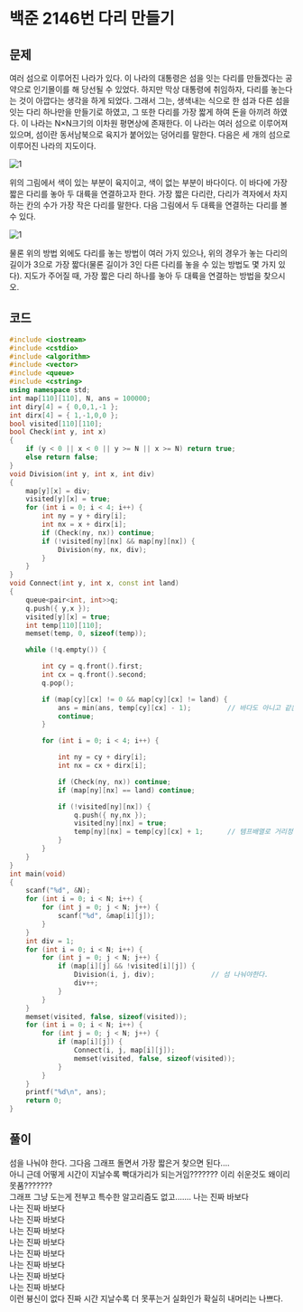 # 백준 2146번 다리 만들기

## 문제

여러 섬으로 이루어진 나라가 있다. 이 나라의 대통령은 섬을 잇는 다리를 만들겠다는 공약으로 인기몰이를 해 당선될 수 있었다.
하지만 막상 대통령에 취임하자, 다리를 놓는다는 것이 아깝다는 생각을 하게 되었다. 그래서 그는, 생색내는 식으로 한 섬과
다른 섬을 잇는 다리 하나만을 만들기로 하였고, 그 또한 다리를 가장 짧게 하여 돈을 아끼려 하였다.
이 나라는 N×N크기의 이차원 평면상에 존재한다. 이 나라는 여러 섬으로 이루어져 있으며, 섬이란 동서남북으로
육지가 붙어있는 덩어리를 말한다. 다음은 세 개의 섬으로 이루어진 나라의 지도이다.

![1](https://www.acmicpc.net/JudgeOnline/upload/201008/bri.PNG)

위의 그림에서 색이 있는 부분이 육지이고, 색이 없는 부분이 바다이다. 이 바다에 가장 짧은 다리를 놓아 두
대륙을 연결하고자 한다. 가장 짧은 다리란, 다리가 격자에서 차지하는 칸의 수가 가장 작은 다리를 말한다.
다음 그림에서 두 대륙을 연결하는 다리를 볼 수 있다.

![1](https://www.acmicpc.net/JudgeOnline/upload/201008/b2.PNG)

물론 위의 방법 외에도 다리를 놓는 방법이 여러 가지 있으나, 위의 경우가 놓는 다리의 길이가
3으로 가장 짧다(물론 길이가 3인 다른 다리를 놓을 수 있는 방법도 몇 가지 있다).
지도가 주어질 때, 가장 짧은 다리 하나를 놓아 두 대륙을 연결하는 방법을 찾으시오.

## 코드
```c++
#include <iostream>
#include <cstdio>
#include <algorithm>
#include <vector>
#include <queue>
#include <cstring>
using namespace std;
int map[110][110], N, ans = 100000;
int diry[4] = { 0,0,1,-1 };
int dirx[4] = { 1,-1,0,0 };
bool visited[110][110];
bool Check(int y, int x)
{
	if (y < 0 || x < 0 || y >= N || x >= N) return true;
	else return false;
}
void Division(int y, int x, int div)
{
	map[y][x] = div;
	visited[y][x] = true;
	for (int i = 0; i < 4; i++) {
		int ny = y + diry[i];
		int nx = x + dirx[i];
		if (Check(ny, nx)) continue;
		if (!visited[ny][nx] && map[ny][nx]) {
			Division(ny, nx, div);
		}
	}
}
void Connect(int y, int x, const int land)
{
	queue<pair<int, int>>q;
	q.push({ y,x });
	visited[y][x] = true;
	int temp[110][110];
	memset(temp, 0, sizeof(temp));

	while (!q.empty()) {

		int cy = q.front().first;
		int cx = q.front().second;
		q.pop();

		if (map[cy][cx] != 0 && map[cy][cx] != land) {
			ans = min(ans, temp[cy][cx] - 1);         // 바다도 아니고 같은 섬이 아니라면 비교해주자 
			continue;
		}

		for (int i = 0; i < 4; i++) {

			int ny = cy + diry[i];
			int nx = cx + dirx[i];

			if (Check(ny, nx)) continue;
			if (map[ny][nx] == land) continue;

			if (!visited[ny][nx]) {
				q.push({ ny,nx });
				visited[ny][nx] = true;
				temp[ny][nx] = temp[cy][cx] + 1;      // 템프배열로 거리정점 갱신
			}
		}
	}
}
int main(void)
{
	scanf("%d", &N);
	for (int i = 0; i < N; i++) {
		for (int j = 0; j < N; j++) {
			scanf("%d", &map[i][j]);
		}
	}
	int div = 1;
	for (int i = 0; i < N; i++) {
		for (int j = 0; j < N; j++) {
			if (map[i][j] && !visited[i][j]) {
				Division(i, j, div);              // 섬 나눠야한다. 
				div++;
			}
		}
	}
	memset(visited, false, sizeof(visited));
	for (int i = 0; i < N; i++) {
		for (int j = 0; j < N; j++) {
			if (map[i][j]) {
				Connect(i, j, map[i][j]);
				memset(visited, false, sizeof(visited));
			}
		}
	}
	printf("%d\n", ans);
	return 0;
}
```

## 풀이

섬을 나눠야 한다. 그다음 그래프 돌면서 가장 짧은거 찾으면 된다.... </br>
아니 근데 어떻게 시간이 지날수록 빡대가리가 되는거임??????? 이리 쉬운것도 왜이리 못품??????? </br>
그래프 그냥 도는게 전부고 특수한 알고리즘도 없고....... 
나는 진짜 바보다 </br>
나는 진짜 바보다 </br>
나는 진짜 바보다 </br>
나는 진짜 바보다 </br>
나는 진짜 바보다 </br>
나는 진짜 바보다 </br>
나는 진짜 바보다 </br>
나는 진짜 바보다 </br>
나는 진짜 바보다 </br>
이런 븅신이 없다 진짜 시간 지날수록 더 못푸는거 실화인가 확실히 내머리는 나쁘다.
